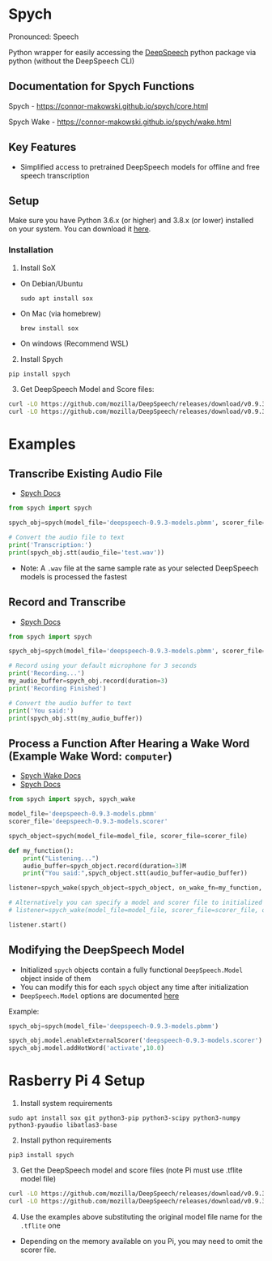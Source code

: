 Spych
==========
Pronounced: Speech

Python wrapper for easily accessing the [DeepSpeech](https://github.com/mozilla/DeepSpeech/) python package via python (without the DeepSpeech CLI)


Documentation for Spych Functions
--------
Spych - https://connor-makowski.github.io/spych/core.html

Spych Wake - https://connor-makowski.github.io/spych/wake.html

Key Features
--------

- Simplified access to pretrained DeepSpeech models for offline and free speech transcription


Setup
----------

Make sure you have Python 3.6.x (or higher) and 3.8.x (or lower) installed on your system. You can download it [here](https://www.python.org/downloads/).

### Installation

1. Install SoX
- On Debian/Ubuntu
  ```
  sudo apt install sox
  ```
- On Mac (via homebrew)
  ```
  brew install sox
  ```
- On windows (Recommend WSL)

2. Install Spych
```
pip install spych
```

3. Get DeepSpeech Model and Score files:
```sh
curl -LO https://github.com/mozilla/DeepSpeech/releases/download/v0.9.3/deepspeech-0.9.3-models.pbmm
curl -LO https://github.com/mozilla/DeepSpeech/releases/download/v0.9.3/deepspeech-0.9.3-models.scorer
```

# Examples

## Transcribe Existing Audio File

- [Spych Docs](https://connor-makowski.github.io/spych/core.html)

```py
from spych import spych

spych_obj=spych(model_file='deepspeech-0.9.3-models.pbmm', scorer_file='deepspeech-0.9.3-models.scorer')

# Convert the audio file to text
print('Transcription:')
print(spych_obj.stt(audio_file='test.wav'))
```
- Note: A `.wav` file at the same sample rate as your selected DeepSpeech models is processed the fastest

## Record and Transcribe

- [Spych Docs](https://connor-makowski.github.io/spych/core.html)

```py
from spych import spych

spych_obj=spych(model_file='deepspeech-0.9.3-models.pbmm', scorer_file='deepspeech-0.9.3-models.scorer')

# Record using your default microphone for 3 seconds
print('Recording...')
my_audio_buffer=spych_obj.record(duration=3)
print('Recording Finished')

# Convert the audio buffer to text
print('You said:')
print(spych_obj.stt(my_audio_buffer))
```

## Process a Function After Hearing a Wake Word (Example Wake Word: `computer`)

- [Spych Wake Docs](https://connor-makowski.github.io/spych/wake.html)
- [Spych Docs](https://connor-makowski.github.io/spych/core.html)

```py
from spych import spych, spych_wake

model_file='deepspeech-0.9.3-models.pbmm'
scorer_file='deepspeech-0.9.3-models.scorer'

spych_object=spych(model_file=model_file, scorer_file=scorer_file)

def my_function():
    print("Listening...")
    audio_buffer=spych_object.record(duration=3)M
    print("You said:",spych_object.stt(audio_buffer=audio_buffer))

listener=spych_wake(spych_object=spych_object, on_wake_fn=my_function, wake_word="computer")

# Alternatively you can specify a model and scorer file to initialized a wake object in the spych_wake class
# listener=spych_wake(model_file=model_file, scorer_file=scorer_file, on_wake_fn=my_function, wake_word="computer")

listener.start()
```

## Modifying the DeepSpeech Model

- Initialized `spych` objects contain a fully functional `DeepSpeech.Model` object inside of them
- You can modify this for each `spych` object any time after initialization
- `DeepSpeech.Model` options are documented [here](https://deepspeech.readthedocs.io/en/latest/Python-API.html#)

Example:
```py
spych_obj=spych(model_file='deepspeech-0.9.3-models.pbmm')

spych_obj.model.enableExternalScorer('deepspeech-0.9.3-models.scorer')
spych_obj.model.addHotWord('activate',10.0)
```


# Rasberry Pi 4 Setup

1. Install system requirements
```
sudo apt install sox git python3-pip python3-scipy python3-numpy python3-pyaudio libatlas3-base
```

2. Install python requirements
```
pip3 install spych
```

3. Get the DeepSpeech model and score files (note Pi must use .tflite model file)
```sh
curl -LO https://github.com/mozilla/DeepSpeech/releases/download/v0.9.3/deepspeech-0.9.3-models.tflite
curl -LO https://github.com/mozilla/DeepSpeech/releases/download/v0.9.3/deepspeech-0.9.3-models.scorer
```

4. Use the examples above substituting the original model file name for the `.tflite` one
  - Depending on the memory available on you Pi, you may need to omit the scorer file.
